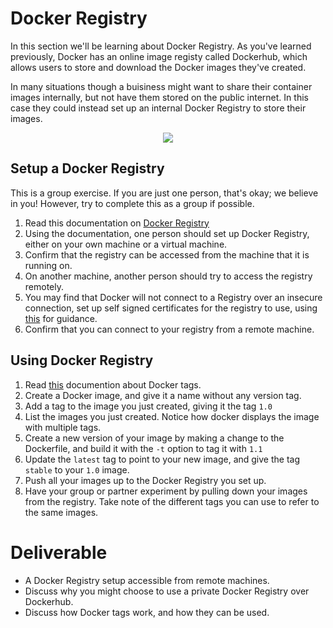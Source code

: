 # Docker Registry 

In this section we'll be learning about Docker Registry. As you've learned previously, Docker has an online image registy called Dockerhub, which allows users to store and download the Docker images they've created. 

In many situations though a buisiness might want to share their container images internally, but not have them stored on the public internet. In this case they could instead set up an internal Docker Registry to store their images.

<center>

  ![](../img/build.png)

</center>

## Setup a Docker Registry

This is a group exercise. If you are just one person, that's okay; we believe in you! However, try to complete this as a group if possible. 

1. Read this documentation on [Docker Registry](https://docs.docker.com/registry/)
2. Using the documentation, one person should set up Docker Registry, either on your own machine or a virtual machine.
3. Confirm that the registry can be accessed from the machine that it is running on.
4. On another machine, another person should try to access the registry remotely.
5. You may find that Docker will not connect to a Registry over an insecure connection, set up self signed certificates for the registry to use, using [this](https://docs.docker.com/registry/insecure/#use-self-signed-certificates) for guidance.
6. Confirm that you can connect to your registry from a remote machine. 


## Using Docker Registry

1. Read [this](https://docs.docker.com/engine/reference/commandline/tag/) documention about Docker tags.
2. Create a Docker image, and give it a name without any version tag.
3. Add a tag to the image you just created, giving it the tag `1.0`
4. List the images you just created. Notice how docker displays the image with multiple tags.
5. Create a new version of your image by making a change to the Dockerfile, and build it with the `-t` option to tag it with `1.1`
6. Update the `latest` tag to point to your new image, and give the tag `stable` to your `1.0` image.
7. Push all your images up to the Docker Registry you set up.
8. Have your group or partner experiment by pulling down your images from the registry. Take note of the different tags you can use to refer to the same images.

# Deliverable
- A Docker Registry setup accessible from remote machines.
- Discuss why you might choose to use a private Docker Registry over Dockerhub.
- Discuss how Docker tags work, and how they can be used.
